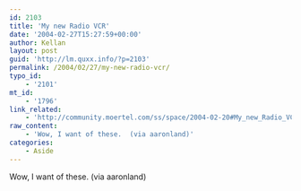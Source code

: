 ```yaml
---
id: 2103
title: 'My new Radio VCR'
date: '2004-02-27T15:27:59+00:00'
author: Kellan
layout: post
guid: 'http://lm.quxx.info/?p=2103'
permalink: /2004/02/27/my-new-radio-vcr/
typo_id:
    - '2101'
mt_id:
    - '1796'
link_related:
    - 'http://community.moertel.com/ss/space/2004-02-20#My_new_Radio_VCR'
raw_content:
    - 'Wow, I want of these.  (via aaronland)'
categories:
    - Aside
---
```


Wow, I want of these. (via aaronland)